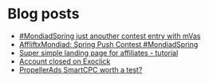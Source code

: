 # Blog posts
<!-- BLOG-POST-LIST:START -->
- [#MondiadSpring just anouther contest entry with mVas](https://afflift.com/f/threads/mondiadspring-just-anouther-contest-entry-with-mvas.10470/)
- [AffliftxMondiad: Spring Push Contest #MondiadSpring](https://afflift.com/f/threads/affliftxmondiad-spring-push-contest-mondiadspring.10465/)
- [Super simple landing page for affiliates - tutorial](https://afflift.com/f/threads/super-simple-landing-page-for-affiliates-tutorial.10477/)
- [Account closed on Exoclick](https://afflift.com/f/threads/account-closed-on-exoclick.10476/)
- [PropellerAds SmartCPC worth a test?](https://afflift.com/f/threads/propellerads-smartcpc-worth-a-test.10366/)
<!-- BLOG-POST-LIST:END -->
